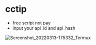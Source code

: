 # cctip
* free script not pay
* input your api_id and api_hash

![Screenshot_20220313-175332_Termux](https://user-images.githubusercontent.com/29997681/158054475-2cf94825-fa23-46c6-82eb-25b0e82cd7d6.jpg)

